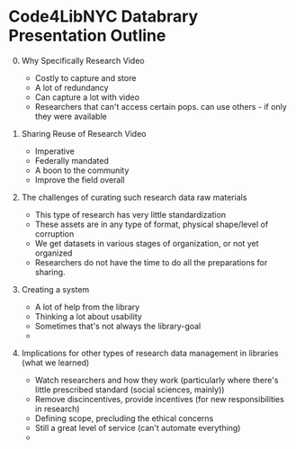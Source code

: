 Code4LibNYC Databrary Presentation Outline
=========================================

0. Why Specifically Research Video

	- Costly to capture and store
	- A lot of redundancy 
	- Can capture a lot with video
	- Researchers that can't access certain pops. can use others - if only they were available

0. Sharing Reuse of Research Video

	- Imperative
	- Federally mandated
	- A boon to the community
	- Improve the field overall

0. The challenges of curating such research data raw materials
	
	- This type of research has very little standardization
	- These assets are in any type of format, physical shape/level of corruption
	- We get datasets in various stages of organization, or not yet organized
	- Researchers do not have the time to do all the preparations for sharing. 

0. Creating a system

	- A lot of help from the library
	- Thinking a lot about usability
	- Sometimes that's not always the library-goal
	- 

0. Implications for other types of research data management in libraries (what we learned)
	
	- Watch researchers and how they work (particularly where there's little prescribed standard (social sciences, mainly))
	- Remove discincentives, provide incentives (for new responsibilities in research)
	- Defining scope, precluding the ethical concerns
	- Still a great level of service (can't automate everything)
	- 
